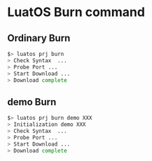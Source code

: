 # LuatOS Burn command

## Ordinary Burn

```bash
$> luatos prj burn
> Check Syntax  ...
> Probe Port ...
> Start Download ...
> Download complete
```


## demo Burn

```bash
$> luatos prj burn demo XXX
> Initialization demo XXX
> Check Syntax  ...
> Probe Port ...
> Start Download ...
> Download complete
```
